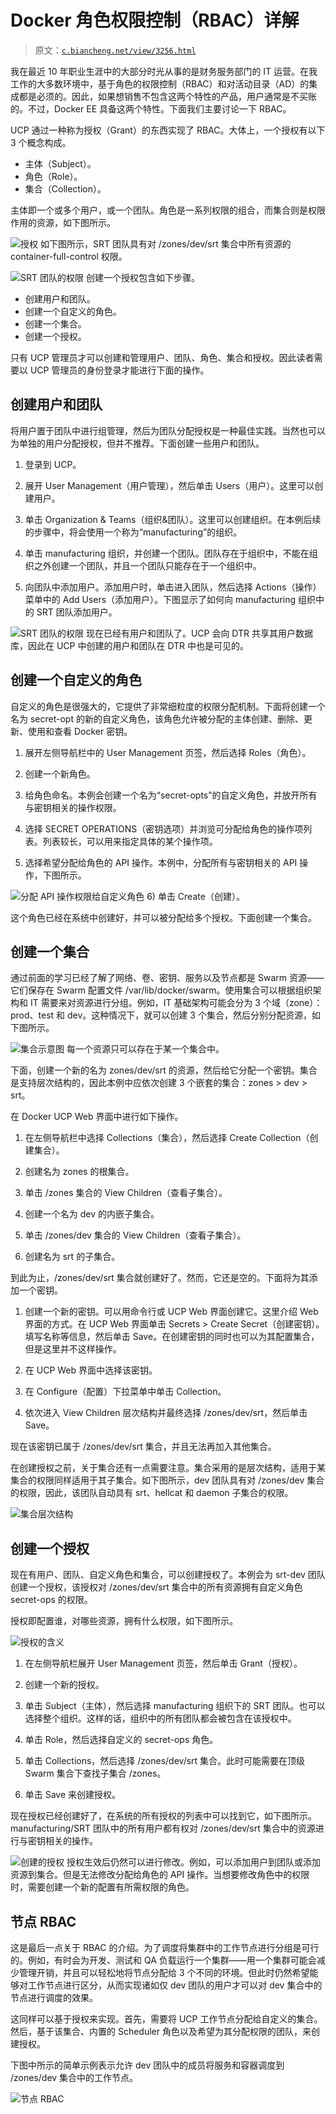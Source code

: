 # Docker 角色权限控制（RBAC）详解

> 原文：[`c.biancheng.net/view/3256.html`](http://c.biancheng.net/view/3256.html)

我在最近 10 年职业生涯中的大部分时光从事的是财务服务部门的 IT 运营。在我工作的大多数环境中，基于角色的权限控制（RBAC）和对活动目录（AD）的集成都是必须的。因此，如果想销售不包含这两个特性的产品，用户通常是不买账的。不过，Docker EE 具备这两个特性。下面我们主要讨论一下 RBAC。

UCP 通过一种称为授权（Grant）的东西实现了 RBAC。大体上，一个授权有以下 3 个概念构成。

*   主体（Subject）。
*   角色（Role）。
*   集合（Collection）。

主体即一个或多个用户，或一个团队。角色是一系列权限的组合，而集合则是权限作用的资源，如下图所示。

![授权](img/5cd634f6feae0817336bf6b00784f8be.png)
如下图所示，SRT 团队具有对 /zones/dev/srt 集合中所有资源的 container-full-control 权限。

![SRT 团队的权限](img/94de52f6fd562b869f00b74bc5fc4ea7.png)
创建一个授权包含如下步骤。

*   创建用户和团队。
*   创建一个自定义的角色。
*   创建一个集合。
*   创建一个授权。

只有 UCP 管理员才可以创建和管理用户、团队、角色、集合和授权。因此读者需要以 UCP 管理员的身份登录才能进行下面的操作。

## 创建用户和团队

将用户置于团队中进行组管理，然后为团队分配授权是一种最佳实践。当然也可以为单独的用户分配授权，但并不推荐。下面创建一些用户和团队。

1) 登录到 UCP。

2) 展开 User Management（用户管理），然后单击 Users（用户）。这里可以创建用户。

3) 单击 Organization & Teams（组织&团队）。这里可以创建组织。在本例后续的步骤中，将会使用一个称为“manufacturing”的组织。

4) 单击 manufacturing 组织，并创建一个团队。团队存在于组织中，不能在组织之外创建一个团队，并且一个团队只能存在于一个组织中。

5) 向团队中添加用户。添加用户时，单击进入团队，然后选择 Actions（操作）菜单中的 Add Users（添加用户）。下图显示了如何向 manufacturing 组织中的 SRT 团队添加用户。

![SRT 团队的权限](img/41e97d95662209d5d5784385d5310ab8.png)
现在已经有用户和团队了。UCP 会向 DTR 共享其用户数据库，因此在 UCP 中创建的用户和团队在 DTR 中也是可见的。

## 创建一个自定义的角色

自定义的角色是很强大的，它提供了非常细粒度的权限分配机制。下面将创建一个名为 secret-opt 的新的自定义角色，该角色允许被分配的主体创建、删除、更新、使用和查看 Docker 密钥。

1) 展开左侧导航栏中的 User Management 页签，然后选择 Roles（角色）。

2) 创建一个新角色。

3) 给角色命名。本例会创建一个名为“secret-opts”的自定义角色，并放开所有与密钥相关的操作权限。

4) 选择 SECRET OPERATIONS（密钥选项）并浏览可分配给角色的操作项列表。列表较长，可以用来指定具体的某个操作项。

5) 选择希望分配给角色的 API 操作。本例中，分配所有与密钥相关的 API 操作，下图所示。

![分配 API 操作权限给自定义角色](img/19f0391fd1c54a8ad83a676da114c83e.png)
6) 单击 Create（创建）。

这个角色已经在系统中创建好，并可以被分配给多个授权。下面创建一个集合。

## 创建一个集合

通过前面的学习已经了解了网络、卷、密钥、服务以及节点都是 Swarm 资源—— 它们保存在 Swarm 配置文件 /var/lib/docker/swarm。使用集合可以根据组织架构和 IT 需要来对资源进行分组。例如，IT 基础架构可能会分为 3 个域（zone）：prod、test 和 dev。这种情况下，就可以创建 3 个集合，然后分别分配资源，如下图所示。

![集合示意图](img/bf0d852bb1e52c01123c8222d52076f8.png)
每一个资源只可以存在于某一个集合中。

下面，创建一个新的名为 zones/dev/srt 的资源，然后给它分配一个密钥。集合是支持层次结构的，因此本例中应依次创建 3 个嵌套的集合：zones > dev > srt。

在 Docker UCP Web 界面中进行如下操作。

1) 在左侧导航栏中选择 Collections（集合），然后选择 Create Collection（创建集合）。

2) 创建名为 zones 的根集合。

3) 单击 /zones 集合的 View Children（查看子集合）。

4) 创建一个名为 dev 的内嵌子集合。

5) 单击 /zones/dev 集合的 View Children（查看子集合）。

6) 创建名为 srt 的子集合。

到此为止，/zones/dev/srt 集合就创建好了。然而，它还是空的。下面将为其添加一个密钥。

1) 创建一个新的密钥。可以用命令行或 UCP Web 界面创建它。这里介绍 Web 界面的方式。在 UCP Web 界面单击 Secrets > Create Secret（创建密钥）。填写名称等信息，然后单击 Save。在创建密钥的同时也可以为其配置集合，但是这里并不这样操作。

2) 在 UCP Web 界面中选择该密钥。

3) 在 Configure（配置）下拉菜单中单击 Collection。

4) 依次进入 View Children 层次结构并最终选择 /zones/dev/srt，然后单击 Save。

现在该密钥已属于 /zones/dev/srt 集合，并且无法再加入其他集合。

在创建授权之前，关于集合还有一点需要注意。集合采用的是层次结构，适用于某集合的权限同样适用于其子集合。如下图所示，dev 团队具有对 /zones/dev 集合的权限，因此，该团队自动具有 srt、hellcat 和 daemon 子集合的权限。

![集合层次结构](img/f392bfb95bf57bbb273cb232daf139e2.png)

## 创建一个授权

现在有用户、团队、自定义角色和集合，可以创建授权了。本例会为 srt-dev 团队创建一个授权，该授权对 /zones/dev/srt 集合中的所有资源拥有自定义角色 secret-ops 的权限。

授权即配置谁，对哪些资源，拥有什么权限，如下图所示。

![授权的含义](img/4cfeba04b88a42e9bb8dfc0cbac9ce86.png)
1) 在左侧导航栏展开 User Management 页签，然后单击 Grant（授权）。

2) 创建一个新的授权。

3) 单击 Subject（主体），然后选择 manufacturing 组织下的 SRT 团队。也可以选择整个组织。这样的话，组织中的所有团队都会被包含在该授权中。

4) 单击 Role，然后选择自定义的 secret-ops 角色。

5) 单击 Collections，然后选择 /zones/dev/srt 集合。此时可能需要在顶级 Swarm 集合下查找子集合 /zones。

6) 单击 Save 来创建授权。

现在授权已经创建好了，在系统的所有授权的列表中可以找到它，如下图所示。manufacturing/SRT 团队中的所有用户都有权对 /zones/dev/srt 集合中的资源进行与密钥相关的操作。

![创建的授权](img/cd999eafff276e32411a7f58a179d72d.png)
授权生效后仍然可以进行修改。例如，可以添加用户到团队或添加资源到集合。但是无法修改分配给角色的 API 操作。当想要修改角色中的权限时，需要创建一个新的配置有所需权限的角色。

## 节点 RBAC

这是最后一点关于 RBAC 的介绍。为了调度将集群中的工作节点进行分组是可行的。例如，有时会为开发、测试和 QA 负载运行一个集群——用一个集群可能会减少管理开销，并且可以轻松地将节点分配给 3 个不同的环境。但此时仍然希望能够对工作节点进行区分，从而实现诸如仅 dev 团队的用户才可以对 dev 集合中的节点进行调度的效果。

这同样可以基于授权来实现。首先，需要将 UCP 工作节点分配给自定义的集合。然后，基于该集合、内置的 Scheduler 角色以及希望为其分配权限的团队，来创建授权。

下图中所示的简单示例表示允许 dev 团队中的成员将服务和容器调度到 /zones/dev 集合中的工作节点。

![节点 RBAC](img/ffbbe85b2385658e2906118191580d37.png)